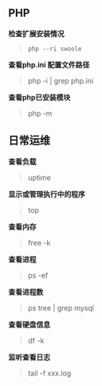 ## PHP

**检查扩展安装情况**

> `php --ri swoole`



**查看php.ini 配置文件路径**

> php -i | grep php.ini



**查看php已安装模块**

> php -m



## 日常运维

**查看负载**

> uptime

**显示或管理执行中的程序**

> top

**查看内存**

> free -k

**查看进程**

> ps -ef

**查看进程数**

> ps tree | grep mysql

**查看硬盘信息**

>  df -k

**监听查看日志**

> tail -f xxx.log